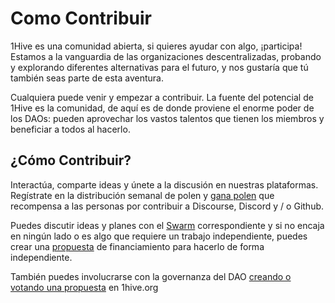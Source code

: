 # Como Contribuir

1Hive es una comunidad abierta, si quieres ayudar con algo, ¡participa! Estamos a la vanguardia de las organizaciones descentralizadas, probando y explorando diferentes alternativas para el futuro, y nos gustaría que tú también seas parte de esta aventura. 

Cualquiera puede venir y empezar a contribuir. La fuente del potencial de 1Hive es la comunidad, de aquí es de donde proviene el enorme poder de los DAOs: pueden aprovechar los vastos talentos que tienen los miembros y beneficiar a todos al hacerlo.

## ¿Cómo Contribuir?

Interactúa, comparte ideas y únete a la discusión en nuestras plataformas. Regístrate en la distribución semanal de polen y [gana polen](pollen.md) que recompensa a las personas por contribuir a Discourse, Discord y / o Github. 

Puedes discutir ideas y planes con el [Swarm](../../community/swarms/) correspondiente y si no encaja en ningún lado o es algo que requiere un trabajo independiente, puedes crear una [propuesta](../../projects/honey/participacion.md) de financiamiento para hacerlo de forma independiente. 

También puedes involucrarse con la governanza del DAO [creando o votando una propuesta](../../projects/honey/) en 1hive.org

